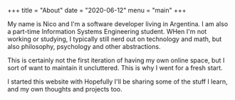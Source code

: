 +++
title = "About"
date = "2020-06-12"
menu = "main"
+++

My name is Nico and I'm a software developer living in Argentina. I am also a part-time Information Systems Engineering student. WHen I'm not working or studying, I typically still nerd out on technology and math, but also philosophy, psychology and other abstractions. 

This is certainly not the first iteration of having my own online space, but I sort of want to maintain it uncluttered. This is why I went for a fresh start. 

I started this website with Hopefully I'll be sharing some of the stuff I learn, and my own thoughts and projects too.
